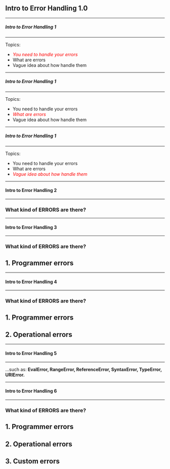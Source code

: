 ## Intro to Error Handling 1.0

---


##### Intro to Error Handling 1
---

Topics:

* <span style="color:red"> *You need to handle your errors* </span>
* What are errors
* Vague idea about how handle them

---

##### Intro to Error Handling 1
---

Topics:

* You need to handle your errors
* <span style="color:red"> *What are errors* </span>
* Vague idea about how handle them

---

##### Intro to Error Handling 1
---

Topics:

* You need to handle your errors
* What are errors
* <span style="color:red"> *Vague idea about how handle them* </span>

---

#### Intro to Error Handling 2
---

### What kind of ERRORS are there?

---

#### Intro to Error Handling 3
---

### What kind of ERRORS are there?

## 1. Programmer errors

---

#### Intro to Error Handling 4
---

### What kind of ERRORS are there?

## 1. Programmer errors
## 2. Operational errors

---

#### Intro to Error Handling 5
---

...such as: **EvalError, RangeError, ReferenceError, SyntaxError, TypeError, URIError.**

---

#### Intro to Error Handling 6
---

### What kind of ERRORS are there?

## 1. Programmer errors
## 2. Operational errors
## 3. Custom errors
